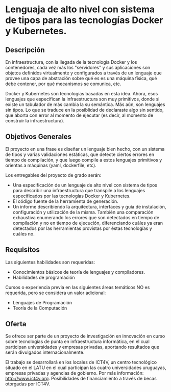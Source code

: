 # Lenguaja de alto nivel con sistema de tipos para las tecnologías Docker y Kubernetes.

## Descripción

En infraestructura, con la llegada de la tecnología Docker y los contenedores, cada vez más los "servidores" y sus aplicaciones son objetos definidos virtualmente y configurados a través de un lenguaje que provee una capa de abstración sobre qué es es una máquina física, qué debe contener, por qué mecanismos se comunica, etc. 

Docker y Kubernetes son tecnologías basadas en esta idea. Ahora, esos lenguajes que especifican la infraestructura son muy primitivos, donde si existe un tabulador de más cambia la su semántica. Más aún, son lenguajes sin tipos. Lo que se traduce en la posiblidad de declaraste algo sin sentido, que aborta con error al momento de ejecutar (es decir, al momento de construir la infraestructura). 

## Objetivos Generales

El proyecto en una frase es diseñar un lenguaje bien hecho, con un sistema de tipos y varias validaciones estáticas, que detecte ciertos errores en tiempo de compilación, y que luego compile a estos lenguajes primitivos y orientas a máquinas (yaml, dockerfile, etc). 

Los entregables del proyecto de grado serán:
- Una especificación de un lenguaje de alto nivel con sistema de tipos para describir una infraestructura que transpile a los lenguajes especificados por las tecnologías Docker y Kubernetes.
 - El código fuente de la herramienta de generación. 
 - Un informe describiendo la arquitectura, interfaces y guía de instalación, configuración y utilización de la misma. También una comparación exhaustiva enumerando los errores que son detectados en tiempo de compilación y no en tiempo de ejecución, diferenciando cuáles ya eran detectados por las herramientas provistas por éstas tecnologías y cuáles no.

## Requisitos

Las siguientes habilidades son requeridas:
- Conocimientos básicos de teoría de lenguajes y compiladores.
- Habilidades de programación

Cursos o experiencia previa en las siguientes áreas temáticos NO es requerida, pero se considera un valor adicional:
- Lenguajes de Programación
- Teoría de la Computación
    
## Oferta

Se ofrece ser parte de un proyecto de investigación en innovación en curso sobre tecnologías de punta en infraestructura informática, en el cual participan universidades y empresas privadas, aportando resultados que serán divulgados internacionalmente. 

El trabajo se desarrollará en los locales de ICT4V, un centro tecnológico situado en el LATU en el cual participan las cuatro universidades uruguayas, empresas privadas y agencias de gobierno. Por más información: http://www.ict4v.org.
Posibilidades de financiamiento a través de becas otorgadas por ICT4V.
